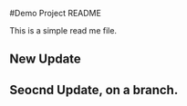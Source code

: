 #Demo Project README

This is a simple read me file. 

## New Update



## Seocnd Update, on a branch.